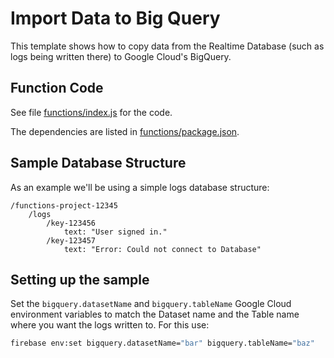 # Import Data to Big Query

This template shows how to copy data from the Realtime Database (such as logs being written there) to Google Cloud's BigQuery.

## Function Code

See file [functions/index.js](functions/index.js) for the code.

The dependencies are listed in [functions/package.json](functions/package.json).

## Sample Database Structure

As an example we'll be using a simple logs database structure:

```
/functions-project-12345
    /logs
        /key-123456
            text: "User signed in."
        /key-123457
            text: "Error: Could not connect to Database"
```

## Setting up the sample

Set the `bigquery.datasetName` and `bigquery.tableName` Google Cloud environment variables to match the Dataset name and the Table name where you want the logs written to. For this use:

```bash
firebase env:set bigquery.datasetName="bar" bigquery.tableName="baz"
```

